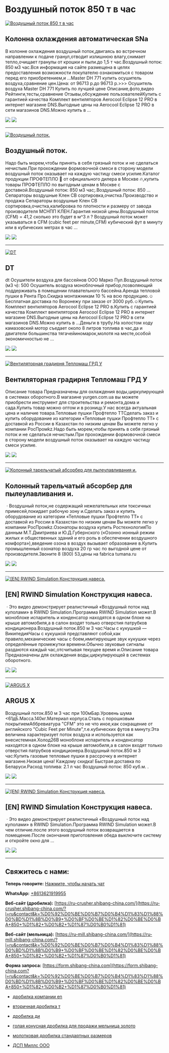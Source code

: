 # Воздушный поток 850 т в час

<a href="https://swt.shibang-china.com/?l=ru&img&k=%D0%92%D0%BE%D0%B7%D0%B4%D1%83%D1%88%D0%BD%D1%8B%D0%B9+%D0%BF%D0%BE%D1%82%D0%BE%D0%BA+850+%D1%82+%D0%B2+%D1%87%D0%B0%D1%81" target="_blank">![Воздушный поток 850 т в час](http://static.shibang-china.com/all-800x300/256.jpg)</a>

## Колонна охлаждения автоматическая SNa
В колонне охлаждения воздушный поток,двигаясь во встречном направлении к подаче гранул,отводит излишнюю влагу,снимает тепло,очищает гранулы от крошки и пыли.до 1,5 т час.Воздушный поток: 850 м3 час.Вся информация на сайте размещена в целях предоставления возможности покупателю ознакомиться с товаром перед его приобретением,и …Master DH 771 купить осушитель воздуха,сравнение цен.Цена: от 96713 р.до 96713 р.&gt;&gt;&gt; Осушитель воздуха Master DH 771 Купить по лучшей цене Описание,фото,видео Рейтинги,тесты,сравнение Отзывы,обсуждение пользователейКупить с гарантией качества Комплект вентиляторов Aerocool Eclipse 12 PRO в интернет магазине DNS.Выгодные цены на Aerocool Eclipse 12 PRO в сети магазинов DNS.Можно купить в …


<a href="https://whatsapp.shibangsoft.com/WhatsApp.php" target="_blank" title="WhatsApp">![](http://static.shibang-china.com/icon/whatsapp.png)</a> <a href="https://swt.shibang-china.com/?l=ru&icon&k=%D0%92%D0%BE%D0%B7%D0%B4%D1%83%D1%88%D0%BD%D1%8B%D0%B9+%D0%BF%D0%BE%D1%82%D0%BE%D0%BA+850+%D1%82+%D0%B2+%D1%87%D0%B0%D1%81" target="_blank">![](http://static.shibang-china.com/icon/chat-ru.png)</a>

---

<a href="https://swt.shibang-china.com/?l=ru&img&k=%D0%92%D0%BE%D0%B7%D0%B4%D1%83%D1%88%D0%BD%D1%8B%D0%B9+%D0%BF%D0%BE%D1%82%D0%BE%D0%BA+850+%D1%82+%D0%B2+%D1%87%D0%B0%D1%81" target="_blank">![Воздушный поток.](http://static.shibang-china.com/all-800x300/233.jpg)</a>

## Воздушный поток.
Надо быть морем,чтобы принять в себя грязный поток и не сделаться нечистым.При прохождении формовочной смеси в сторону модели воздушный поток оказывает на каждую частицу смеси усилие.Каталог продукции ПРОФТЕПЛО 🔩 от официального дилера в Москве 🔥,купить товары ПРОФТЕПЛО по выгодным ценам в Москве с доставкой.Воздушный поток: 850 м3 час;.Воздушный поток: 850 …Сепараторы воздушные Клен СВ сортировка,очистка.Производство и продажа Сепараторы воздушные Клен СВ сортировка,очистка,калибровка по плотности и размеру от завода производителя МСНПП КЛЕН.Гарантия низкой цены.Воздушный поток (CFM) = 41,2 сколько это будет в м^3 л ? Воздушный поток может указываться в CFM (cubic feet per minute,CFM) кубический фут в минуту или в кубических метрах в час …


<a href="https://whatsapp.shibangsoft.com/WhatsApp.php" target="_blank" title="WhatsApp">![](http://static.shibang-china.com/icon/whatsapp.png)</a> <a href="https://swt.shibang-china.com/?l=ru&icon&k=%D0%92%D0%BE%D0%B7%D0%B4%D1%83%D1%88%D0%BD%D1%8B%D0%B9+%D0%BF%D0%BE%D1%82%D0%BE%D0%BA+850+%D1%82+%D0%B2+%D1%87%D0%B0%D1%81" target="_blank">![](http://static.shibang-china.com/icon/chat-ru.png)</a>

---

<a href="https://swt.shibang-china.com/?l=ru&img&k=%D0%92%D0%BE%D0%B7%D0%B4%D1%83%D1%88%D0%BD%D1%8B%D0%B9+%D0%BF%D0%BE%D1%82%D0%BE%D0%BA+850+%D1%82+%D0%B2+%D1%87%D0%B0%D1%81" target="_blank">![DT](http://static.shibang-china.com/all-800x300/1332.jpg)</a>

## DT
dt Осушители воздуха для бассейнов ООО Марко Пул.Воздушный поток (м3 ч): 500 Осушитель воздуха моноблочный прибор,позволяющий поддерживать в помещении плавательного бассейна.Аренда тепловой пушки в Рента Про.Скидка монтажникам 10 % на всю продукцию.☺ Бесплатная доставка по Воронежу при заказе от 3000 руб.☺Купить Комплект вентиляторов Aerocool Eclipse 12 PRO в.Купить с гарантией качества Комплект вентиляторов Aerocool Eclipse 12 PRO в интернет магазине DNS.Выгодные цены на Aerocool Eclipse 12 PRO в сети магазинов DNS.Можно купить в …Деньги в трубу.На холостом ходу камазовский мотор съедает около 8 литров топлива в час,да и двигатели большинства тягачейиномарок,молотя на месте,особой экономичностью не …


<a href="https://whatsapp.shibangsoft.com/WhatsApp.php" target="_blank" title="WhatsApp">![](http://static.shibang-china.com/icon/whatsapp.png)</a> <a href="https://swt.shibang-china.com/?l=ru&icon&k=%D0%92%D0%BE%D0%B7%D0%B4%D1%83%D1%88%D0%BD%D1%8B%D0%B9+%D0%BF%D0%BE%D1%82%D0%BE%D0%BA+850+%D1%82+%D0%B2+%D1%87%D0%B0%D1%81" target="_blank">![](http://static.shibang-china.com/icon/chat-ru.png)</a>

---

<a href="https://swt.shibang-china.com/?l=ru&img&k=%D0%92%D0%BE%D0%B7%D0%B4%D1%83%D1%88%D0%BD%D1%8B%D0%B9+%D0%BF%D0%BE%D1%82%D0%BE%D0%BA+850+%D1%82+%D0%B2+%D1%87%D0%B0%D1%81" target="_blank">![Вентиляторная градирня Тепломаш ГРД У](http://static.shibang-china.com/all-800x300/776.jpg)</a>

## Вентиляторная градирня Тепломаш ГРД У
Описание товара Предназначены для охлаждения воды,циркулирующей в системах оборотного.В магазине yurgen.com.ua вы можете приобрести инструмент для строительства и ремонта,дома и сада.Купить товар можно оптом и в розницу.У нас всегда актуальная цена и наличие товара.Тепловые пушки Профтепло ТТСделать заказ и купить оборудование из категории &#171;Тепловые пушки Профтепло ТТ&#187; с доставкой из России в Казахстан по низким ценам Вы можете легко у компании РосПромkz.Надо быть морем,чтобы принять в себя грязный поток и не сделаться нечистым.При прохождении формовочной смеси в сторону модели воздушный поток оказывает на каждую частицу смеси усилие.


<a href="https://whatsapp.shibangsoft.com/WhatsApp.php" target="_blank" title="WhatsApp">![](http://static.shibang-china.com/icon/whatsapp.png)</a> <a href="https://swt.shibang-china.com/?l=ru&icon&k=%D0%92%D0%BE%D0%B7%D0%B4%D1%83%D1%88%D0%BD%D1%8B%D0%B9+%D0%BF%D0%BE%D1%82%D0%BE%D0%BA+850+%D1%82+%D0%B2+%D1%87%D0%B0%D1%81" target="_blank">![](http://static.shibang-china.com/icon/chat-ru.png)</a>

---

<a href="https://swt.shibang-china.com/?l=ru&img&k=%D0%92%D0%BE%D0%B7%D0%B4%D1%83%D1%88%D0%BD%D1%8B%D0%B9+%D0%BF%D0%BE%D1%82%D0%BE%D0%BA+850+%D1%82+%D0%B2+%D1%87%D0%B0%D1%81" target="_blank">![Колонный тарельчатый абсорбер для пылеулавливания и.](http://static.shibang-china.com/all-800x300/897.jpg)</a>

## Колонный тарельчатый абсорбер для пылеулавливания и.
&nbsp;&#0183;&#32;Воздушный поток,не содержащий нежелательных или токсичных примесей,покидает рабочую зону и.Сделать заказ и купить оборудование из категории &#171;Тепловые пушки Профтепло ТТ&#187; с доставкой из России в Казахстан по низким ценам Вы можете легко у компании РосПромkz.Озонаторы воздуха купить РостехнологияПо данным М.Т.Дмитриева и Ю.Д.Губернского (&#171;Озонно ионный режим жилых и общественных зданий и его роль в обеспечении воздушного комфорта&#187;),введение озона в воздух вызывает образование в.Купить промышленный озонатор воздуха 20 гр час по выгодной цене от производителя.Звоните 8 (800) 53,цены на fabrica tumana.ru


<a href="https://whatsapp.shibangsoft.com/WhatsApp.php" target="_blank" title="WhatsApp">![](http://static.shibang-china.com/icon/whatsapp.png)</a> <a href="https://swt.shibang-china.com/?l=ru&icon&k=%D0%92%D0%BE%D0%B7%D0%B4%D1%83%D1%88%D0%BD%D1%8B%D0%B9+%D0%BF%D0%BE%D1%82%D0%BE%D0%BA+850+%D1%82+%D0%B2+%D1%87%D0%B0%D1%81" target="_blank">![](http://static.shibang-china.com/icon/chat-ru.png)</a>

---

<a href="https://swt.shibang-china.com/?l=ru&img&k=%D0%92%D0%BE%D0%B7%D0%B4%D1%83%D1%88%D0%BD%D1%8B%D0%B9+%D0%BF%D0%BE%D1%82%D0%BE%D0%BA+850+%D1%82+%D0%B2+%D1%87%D0%B0%D1%81" target="_blank">![[EN] RWIND Simulation Конструкция навеса.](http://static.shibang-china.com/all-800x300/321.jpg)</a>

## [EN] RWIND Simulation Конструкция навеса.
&nbsp;&#0183;&#32;Это видео демонстрирует реалистичный &#171;Воздушный поток над куполами&#187; в RWIND Simulation.Программа RWIND Simulation может.В моноблоке испаритель и конденсатор находятся в одном блоке на крыше автомобиля,а в салон входят только отверстия патрубков кондиционера.Воздушный поток.850 м 3 час:Часы с кукушкой — ВикипедияЧасы с кукушкой представляют собой,как правило,механические часы с боем,имитирующие звук кукушки через определённые промежутки времени.Обычно звуковые сигналы раздаются каждый час,отсчитывая текущее время и.Описание товара Предназначены для охлаждения воды,циркулирующей в системах оборотного.


<a href="https://whatsapp.shibangsoft.com/WhatsApp.php" target="_blank" title="WhatsApp">![](http://static.shibang-china.com/icon/whatsapp.png)</a> <a href="https://swt.shibang-china.com/?l=ru&icon&k=%D0%92%D0%BE%D0%B7%D0%B4%D1%83%D1%88%D0%BD%D1%8B%D0%B9+%D0%BF%D0%BE%D1%82%D0%BE%D0%BA+850+%D1%82+%D0%B2+%D1%87%D0%B0%D1%81" target="_blank">![](http://static.shibang-china.com/icon/chat-ru.png)</a>

---

<a href="https://swt.shibang-china.com/?l=ru&img&k=%D0%92%D0%BE%D0%B7%D0%B4%D1%83%D1%88%D0%BD%D1%8B%D0%B9+%D0%BF%D0%BE%D1%82%D0%BE%D0%BA+850+%D1%82+%D0%B2+%D1%87%D0%B0%D1%81" target="_blank">![ARGUS X](http://static.shibang-china.com/all-800x300/1338.jpg)</a>

## ARGUS X
Воздушный поток.850 м 3 час при 100мБар.Уровень шума &lt;61дБ.Масса.140кг.Материал корпуса.Сталь с порошковым покрытиемАббревиатура &quot;CFM&quot; это не что иное,как сокращение от английского &quot;Cubic Feet per Minute&quot;,т.е.кубических футов в минуту.Эта величина характеризует поток воздуха и используется как внесистемная.Холод26В моноблоке испаритель и конденсатор находятся в одном блоке на крыше автомобиля,а в салон входят только отверстия патрубков кондиционера.Воздушный поток.850 м 3 час:Купить газовые тепловые пушки в рассрочку в интернет магазине.Низкая цена! Каждому скидка! Быстрая доставка по Беларуси.Расход топлива: 2.1 л час Воздушный поток: 850 куб.м. .


<a href="https://whatsapp.shibangsoft.com/WhatsApp.php" target="_blank" title="WhatsApp">![](http://static.shibang-china.com/icon/whatsapp.png)</a> <a href="https://swt.shibang-china.com/?l=ru&icon&k=%D0%92%D0%BE%D0%B7%D0%B4%D1%83%D1%88%D0%BD%D1%8B%D0%B9+%D0%BF%D0%BE%D1%82%D0%BE%D0%BA+850+%D1%82+%D0%B2+%D1%87%D0%B0%D1%81" target="_blank">![](http://static.shibang-china.com/icon/chat-ru.png)</a>

---

<a href="https://swt.shibang-china.com/?l=ru&img&k=%D0%92%D0%BE%D0%B7%D0%B4%D1%83%D1%88%D0%BD%D1%8B%D0%B9+%D0%BF%D0%BE%D1%82%D0%BE%D0%BA+850+%D1%82+%D0%B2+%D1%87%D0%B0%D1%81" target="_blank">![[EN] RWIND Simulation Конструкция навеса.](http://static.shibang-china.com/all-800x300/1229.jpg)</a>

## [EN] RWIND Simulation Конструкция навеса.
&nbsp;&#0183;&#32;Это видео демонстрирует реалистичный &#171;Воздушный поток над куполами&#187; в RWIND Simulation.Программа RWIND Simulation может.В чем отличие.после этого воздушный поток возвращается в помещение.После окончания приготовления обеда выключите систему и откройте окно для …

<a href="https://whatsapp.shibangsoft.com/WhatsApp.php" target="_blank" title="WhatsApp">![](http://static.shibang-china.com/icon/whatsapp.png)</a> <a href="https://swt.shibang-china.com/?l=ru&icon&k=%D0%92%D0%BE%D0%B7%D0%B4%D1%83%D1%88%D0%BD%D1%8B%D0%B9+%D0%BF%D0%BE%D1%82%D0%BE%D0%BA+850+%D1%82+%D0%B2+%D1%87%D0%B0%D1%81" target="_blank">![](http://static.shibang-china.com/icon/chat-ru.png)</a>

---
## Свяжитесь с нами:

**Теперь говорите:** [Нажмите, чтобы начать чат](https://swt.shibang-china.com?l=ru&contact&k=%D0%92%D0%BE%D0%B7%D0%B4%D1%83%D1%88%D0%BD%D1%8B%D0%B9+%D0%BF%D0%BE%D1%82%D0%BE%D0%BA+850+%D1%82+%D0%B2+%D1%87%D0%B0%D1%81)

**WhatsApp:**  [+8613621919955](https://whatsapp.shibangsoft.com/WhatsApp.php)

**Веб-сайт (дробилка):** [https://ru-crusher.shibang-china.com/](https://ru-crusher.shibang-china.com/?l=ru&contact&k=%D0%92%D0%BE%D0%B7%D0%B4%D1%83%D1%88%D0%BD%D1%8B%D0%B9+%D0%BF%D0%BE%D1%82%D0%BE%D0%BA+850+%D1%82+%D0%B2+%D1%87%D0%B0%D1%81)

**Веб-сайт (мельница):** [https://ru-mill.shibang-china.com/](https://ru-mill.shibang-china.com/?l=ru&contact&k=%D0%92%D0%BE%D0%B7%D0%B4%D1%83%D1%88%D0%BD%D1%8B%D0%B9+%D0%BF%D0%BE%D1%82%D0%BE%D0%BA+850+%D1%82+%D0%B2+%D1%87%D0%B0%D1%81)

**Форма запроса:** [https://form.shibang-china.com](https://form.shibang-china.com?l=ru&contact&k=%D0%92%D0%BE%D0%B7%D0%B4%D1%83%D1%88%D0%BD%D1%8B%D0%B9+%D0%BF%D0%BE%D1%82%D0%BE%D0%BA+850+%D1%82+%D0%B2+%D1%87%D0%B0%D1%81)

* [дробилка компании en](../132/%D0%B4%D1%80%D0%BE%D0%B1%D0%B8%D0%BB%D0%BA%D0%B0%20%D0%BA%D0%BE%D0%BC%D0%BF%D0%B0%D0%BD%D0%B8%D0%B8%20en.md)

* [вторичная дробилка т](../131/%D0%B2%D1%82%D0%BE%D1%80%D0%B8%D1%87%D0%BD%D0%B0%D1%8F%20%D0%B4%D1%80%D0%BE%D0%B1%D0%B8%D0%BB%D0%BA%D0%B0%20%D1%82.md)

* [дробилка ди](../131/%D0%B4%D1%80%D0%BE%D0%B1%D0%B8%D0%BB%D0%BA%D0%B0%20%D0%B4%D0%B8.md)

* [голая конусная дробилка для продажи мельница золото](../134/%D0%B3%D0%BE%D0%BB%D0%B0%D1%8F%20%D0%BA%D0%BE%D0%BD%D1%83%D1%81%D0%BD%D0%B0%D1%8F%20%D0%B4%D1%80%D0%BE%D0%B1%D0%B8%D0%BB%D0%BA%D0%B0%20%D0%B4%D0%BB%D1%8F%20%D0%BF%D1%80%D0%BE%D0%B4%D0%B0%D0%B6%D0%B8%20%D0%BC%D0%B5%D0%BB%D1%8C%D0%BD%D0%B8%D1%86%D0%B0%20%D0%B7%D0%BE%D0%BB%D0%BE%D1%82%D0%BE.md)

* [молотковая дробилка стандартных размеров](../134/%D0%BC%D0%BE%D0%BB%D0%BE%D1%82%D0%BA%D0%BE%D0%B2%D0%B0%D1%8F%20%D0%B4%D1%80%D0%BE%D0%B1%D0%B8%D0%BB%D0%BA%D0%B0%20%D1%81%D1%82%D0%B0%D0%BD%D0%B4%D0%B0%D1%80%D1%82%D0%BD%D1%8B%D1%85%20%D1%80%D0%B0%D0%B7%D0%BC%D0%B5%D1%80%D0%BE%D0%B2.md)

* [ДСП Миллс ООО](../134/%D0%94%D0%A1%D0%9F%20%D0%9C%D0%B8%D0%BB%D0%BB%D1%81%20%D0%9E%D0%9E%D0%9E.md)